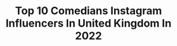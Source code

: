 ---
title: Top 10 Comedians Instagram Influencers In United Kingdom In 2022
description: >-
  Find top comedians Instagram influencers in United Kingdom in 2022. Most popular hashtags: #comedy #drag #ad #cabaret.
platform: Instagram
hits: 66
text_top: See the most popular Instagram profiles on inBeat.
text_bottom: Our database has 66 Instagram influencers like this in United Kingdom for you to work with.
profiles:
  - username: "amberdoigthorne"
    fullname: >-
      Amber💞Comedy•Fashion•Lifestyle
    bio: >-
      🎬 Actress / Presenter / Comedian / Creator ⭐️ Second Account: @ambzdt 🌎 3 Million Combined Online Followers 💌 Email: Enquiries@AmberDoigThorne.com
    location: "United Kingdom"
    followers: 355064
    engagement: 183
    commentsToLikes: 0.034572
    id: ck5hkk5mtikhb0i11lh0qdljf
    verified: true
    hashtags: "#funny, #ambzdt, #ad, #comedy"
  - username: "mikefox_official"
    fullname: >-
      Mike Fox
    bio: >-
      Father / Youtuber / Stand Up comedian Business enquiries: Michael.fox97@hotmail.com Happy father to a beautiful baby boy!
    location: "United Kingdom"
    followers: 238867
    engagement: 658
    commentsToLikes: 0.008465
    id: ck14icsm6ertv0i193vdjtabm
    verified: true
    hashtags: "#ksi, #loganpaul, #famemmauk, #itscoronatime"
  - username: "planetmaja"
    fullname: >-
      Maja - Travel Comedy English
    bio: >-
      On a f/t solo trip 🌎 55/197 ✵ Singer/Actor/Comedian ✵ #FantasticBeasts ✵ #English prof 🔙 🇺🇿 🇮🇷🇻🇳 🇲🇲 🇹🇼🇫🇷 🇮🇹📍NOW 🇬🇧 🔜 ? Tips & #RealTravel ↴
    location: "United Kingdom"
    followers: 6865
    engagement: 535
    commentsToLikes: 0.221962
    id: ck5cl0lg7y01t0i11jzd6goaf
    verified: false
    hashtags: "#switzerland, #myanmar, #voyaged, #mandalay"
  - username: "itsleepeart"
    fullname: >-
      Lee Peart
    bio: >-
      comedian, tv warm-up for @loosewomen, contributor on @talkradiouk, presenter & actor and host of podcast ‘Let’s Talk with Lee Peart’, also on YouTube
    location: "United Kingdom"
    followers: 6926
    engagement: 736
    commentsToLikes: 0.055833
    id: ckf5pffas5wf10j23gao7piup
    verified: false
    hashtags: "#acting4camera, #reels, #masterclass, #fromstagetoscreen"
  - username: "sukhojla"
    fullname: >-
      Sukh Ojla
    bio: >-
      Comedian | Actress | Writer | 🎤 BBC Asian Network 📺 Class Dismissed Work enquiries: info@sukhojla.com ⭐ LIFE SUKHS TOUR 2022 TICKETS ON SALE ⭐
    location: "United Kingdom"
    followers: 7234
    engagement: 1019
    commentsToLikes: 0.123492
    id: ckaotxnqfxyn60i78uo371mb7
    verified: false
    hashtags: "#lovemyjob, #getbooking, #tour, #lifesukhs"
  - username: "lloydgriffith"
    fullname: >-
      Lloyd Griffith
    bio: >-
      comedian and choirboy. On tour in 2022. Hopefully
    location: "United Kingdom"
    followers: 95358
    engagement: 169
    commentsToLikes: 0.020150
    id: ck5byjttopaaa0i11plqoczxd
    verified: true
    hashtags: "#ad, #foodgoals, #heretodeliver, #gtfc"
  - username: "ivypaigeofficial"
    fullname: >-
      ivy paige
    bio: >-
      Cabaret star and Comedian. www.ivypaige.com
    location: "United Kingdom"
    followers: 7935
    engagement: 641
    commentsToLikes: 0.044175
    id: ck5cjgwjcupag0i11x3qa70nm
    verified: false
    hashtags: "#redheadsdoitbetter, #jessicarabbit, #red, #freckles"
  - username: "4everjoeyy"
    fullname: >-
      MCJOEL W. (جوي) CUDJOE
    bio: >-
      Actor. Comedian. Artist. Creative Entrepreneur #MM Inquiries: infolamarjacobs@gmail.com 🇬🇧↴
    location: "United Kingdom"
    followers: 114023
    engagement: 707
    commentsToLikes: 0.067823
    id: ck14lrcmvw3vz0i19r0x58iv1
    verified: false
    hashtags: "#reels, #comedy, #tagafriend, #instagramreels"
  - username: "misterjoeblack"
    fullname: >-
      Joe Black
    bio: >-
      💀 International cabaret reprobate. Musical comedian. Drag something. Aspiring Supervillain - Residing in Brighton, UK. 💀 (He/Him)
    location: "United Kingdom"
    followers: 18677
    engagement: 482
    commentsToLikes: 0.067538
    id: ck0u0592dsmtl0i192shlnafj
    verified: false
    hashtags: "#cabaret, #drag, #misterjoeblack, #sphynxkitten"
  - username: "crayolathequeen"
    fullname: >-
      Crayola The Queen
    bio: >-
      🇬🇧🇺🇸🇹🇿🇮🇳QUEEN OF THE WORLD🇮🇳🇹🇿🇺🇸🇬🇧 🤡SINGER/COMEDIAN/MC 🏅Nom’ed BEST HOST QX19 🎂BDAYS/HEN DOS 🏳️‍🌈D&I Workshops 🥳Fun 4 Any Age 💌CrayolaDeVil@gmail.com
    location: "United Kingdom"
    followers: 7564
    engagement: 479
    commentsToLikes: 0.069023
    id: ck600nggxdwvi0i14tggb6rvj
    verified: false
    hashtags: "#buffythevampireslayer, #mxmadhouse, #btvs, #slayer"
---
